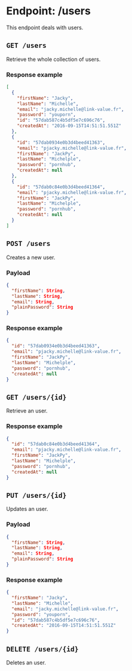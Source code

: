 # Endpoint: /users

This endpoint deals with users.

## `GET /users`

Retrieve the whole collection of users.

### Response example

```json
[
  {
    "firstName": "Jacky",
    "lastName": "Michelle",
    "email": "jacky.michelle@link-value.fr",
    "password": "youporn",
    "id": "57dab587c4b5df5e7c696c76",
    "createdAt": "2016-09-15T14:51:51.551Z"
  },
  {
    "id": "57dab0934e0b3d4beed41363",
    "email": "pjacky.michelle@link-value.fr",
    "firstName": "JackPy",
    "lastName": "Michelple",
    "password": "pornhub",
    "createdAt": null
  },
  {
    "id": "57dab0c84e0b3d4beed41364",
    "email": "pjacky.michelle@link-value.fr",
    "firstName": "JackPy",
    "lastName": "Michelple",
    "password": "pornhub",
    "createdAt": null
  }
]
```

## `POST /users`

Creates a new user.

### Payload

```json
{
  "firstName": String,
  "lastName": String,
  "email": String,
  "plainPassword": String
}
```

### Response example

```json
{
  "id": "57dab0934e0b3d4beed41363",
  "email": "pjacky.michelle@link-value.fr",
  "firstName": "JackPy",
  "lastName": "Michelple",
  "password": "pornhub",
  "createdAt": null
}
```

## `GET /users/{id}`

Retrieve an user.

### Response example

```json
{
  "id": "57dab0c84e0b3d4beed41364",
  "email": "pjacky.michelle@link-value.fr",
  "firstName": "JackPy",
  "lastName": "Michelple",
  "password": "pornhub",
  "createdAt": null
}
```

## `PUT /users/{id}`

Updates an user.

### Payload

```json
{
  "firstName": String,
  "lastName": String,
  "email": String,
  "plainPassword": String
}
```

### Response example

```json
{
  "firstName": "Jacky",
  "lastName": "Michelle",
  "email": "jacky.michelle@link-value.fr",
  "password": "youporn",
  "id": "57dab587c4b5df5e7c696c76",
  "createdAt": "2016-09-15T14:51:51.551Z"
}
```

## `DELETE /users/{id}`

Deletes an user.
